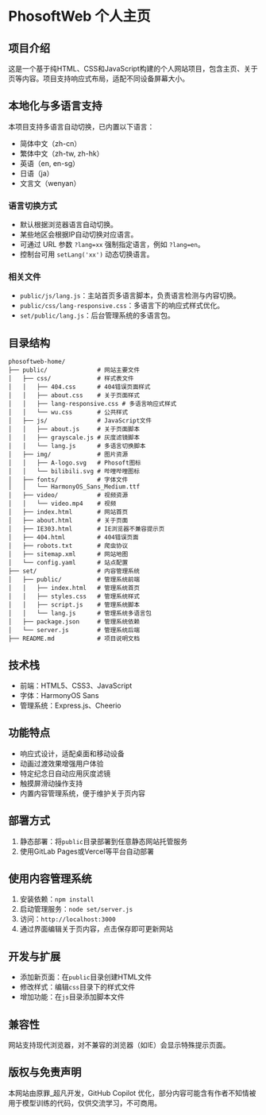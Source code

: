 # PhosoftWeb 个人主页

## 项目介绍

这是一个基于纯HTML、CSS和JavaScript构建的个人网站项目，包含主页、关于页等内容。项目支持响应式布局，适配不同设备屏幕大小。

## 本地化与多语言支持

本项目支持多语言自动切换，已内置以下语言：
- 简体中文（zh-cn）
- 繁体中文（zh-tw, zh-hk）
- 英语（en, en-sg）
- 日语（ja）
- 文言文（wenyan）

### 语言切换方式
- 默认根据浏览器语言自动切换。
- 某些地区会根据IP自动切换对应语言。
- 可通过 URL 参数 `?lang=xx` 强制指定语言，例如 `?lang=en`。
- 控制台可用 `setLang('xx')` 动态切换语言。

### 相关文件
- `public/js/lang.js`：主站首页多语言脚本，负责语言检测与内容切换。
- `public/css/lang-responsive.css`：多语言下的响应式样式优化。
- `set/public/lang.js`：后台管理系统的多语言包。

## 目录结构

```
phosoftweb-home/
├── public/              # 网站主要文件
│   ├── css/             # 样式表文件
│   │   ├── 404.css      # 404错误页面样式
│   │   ├── about.css    # 关于页面样式
│   │   ├── lang-responsive.css # 多语言响应式样式
│   │   └── wu.css       # 公共样式
│   ├── js/              # JavaScript文件
│   │   ├── about.js     # 关于页面脚本
│   │   ├── grayscale.js # 灰度滤镜脚本
│   │   └── lang.js      # 多语言切换脚本
│   ├── img/             # 图片资源
│   │   ├── A-logo.svg   # Phosoft图标
│   │   └── bilibili.svg # 哔哩哔哩图标
│   ├── fonts/           # 字体文件
│   │   └── HarmonyOS_Sans_Medium.ttf
│   ├── video/           # 视频资源
│   │   └── video.mp4    # 视频
│   ├── index.html       # 网站首页
│   ├── about.html       # 关于页面
│   ├── IE303.html       # IE浏览器不兼容提示页
│   ├── 404.html         # 404错误页面
│   ├── robots.txt       # 爬虫协议
│   ├── sitemap.xml      # 网站地图
│   └── config.yaml      # 站点配置
├── set/                 # 内容管理系统
│   ├── public/          # 管理系统前端
│   │   ├── index.html   # 管理系统首页
│   │   ├── styles.css   # 管理系统样式
│   │   ├── script.js    # 管理系统脚本
│   │   └── lang.js      # 管理系统多语言包
│   ├── package.json     # 管理系统依赖
│   └── server.js        # 管理系统后端
├── README.md            # 项目说明文档
```


## 技术栈

- 前端：HTML5、CSS3、JavaScript
- 字体：HarmonyOS Sans
- 管理系统：Express.js、Cheerio

## 功能特点

- 响应式设计，适配桌面和移动设备
- 动画过渡效果增强用户体验
- 特定纪念日自动应用灰度滤镜
- 触摸屏滑动操作支持
- 内置内容管理系统，便于维护关于页内容

## 部署方式

1. 静态部署：将`public`目录部署到任意静态网站托管服务
2. 使用GitLab Pages或Vercel等平台自动部署

## 使用内容管理系统

1. 安装依赖：`npm install`
2. 启动管理服务：`node set/server.js`
3. 访问：`http://localhost:3000`
4. 通过界面编辑关于页内容，点击保存即可更新网站

## 开发与扩展

- 添加新页面：在`public`目录创建HTML文件
- 修改样式：编辑`css`目录下的样式文件
- 增加功能：在`js`目录添加脚本文件

## 兼容性

网站支持现代浏览器，对不兼容的浏览器（如IE）会显示特殊提示页面。

## 版权与免责声明

本网站由原罪_超凡开发，GitHub Copilot 优化，部分内容可能含有作者不知情被用于模型训练的代码，仅供交流学习，不可商用。
